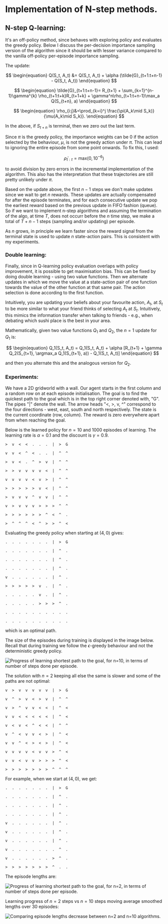 # Implementation of N-step methods.

## N-step Q-learning:
It's an off-policy method, since behaves with exploring policy and evaluates the greedy policy. Below I discuss the per-decision importance sampling version of the algorithm since it should be with lesser variance compared to the vanilla off-policy per-episode importance sampling.

The update:

$$
\begin{equation}
    Q(S_t, A_t) &= Q(S_t, A_t) + \alpha (\tilde{G}_{t+1:t+n-1} - Q(S_t, A_t))
\end{equation}
$$


$$
\begin{equation}
	\tilde{G}_{t+1:t+n-1}= R_{t+1} + \sum_{k=1}^{n-1}\gamma^{k} \rho_{t+1:t+k}R_{t+1+k} + \gamma^n\rho_{t+1:t+n-1}\max_a Q(S_{t+n}, a)
\end{equation}
$$


$$
\begin{equation}
	\rho_{i:j}&=\prod_{k=i}^j \frac{\pi(A_k\mid S_k)}{\mu(A_k\mid S_k)}.
\end{equation}
$$


In the above, if $S_{t+n}$ is terminal, then we zero out the last term.

Since $\pi$ is the greedy policy, the importance weights can be $0$ if the action selected by the behaviour, $\mu$, is not the greedy action under $\pi$. This can lead to ignoring the entire episode from some point onwards. To fix this, I used:

$$
\begin{equation}
    \tilde{\rho}_{t:t}=\text{max}(0, 10^{-6})
\end{equation}
$$

to avoid division by zero errors in the incremental implementation of the algorithm. This also has the interpretation that these trajectories are still pretty unlikely under $\pi$.

Based on the update above, the first $n-1$ steps we don't make updates since we wait to get $n$ rewards. These updates are actually compensated for after the episode terminates, and for each consecutive update we pop the earliest reward based on the previous update in FIFO fashion (queue). So if we want to implement n-step algorithms and assuming the termination of the algo, at time $T$, does not occurr before the $n$ time step, we make a total of $T+n-1$ steps (sampling and/or updating) per episode.

As $n$ grows, in principle we learn faster since the reward signal from the terminal state is used to update $n$ state-action pairs. This is consistent with my experiments.

### Double learning:

Finally, since in Q-learning policy evaluation overlaps with policy improvement, it is possible to get maximisation bias. This can be fixed by doing double learning - using two value functions. Then we alternate updates in which we move the value at a state-action pair of one function towards the value of the other function at that same pair. The action selection is done according to the first function. 

Intuitively, you are updating your beliefs about your favourite action, $A_t$, at $S_t$ to be more similar to what your friend thinks of selecting $A_t$ at $S_t$. Intuitively, this mimics the information transfer when talking to friends - e.g., when debating which sushi place is the best in your area.

Mathematically, given two value functions $Q_1$ and $Q_2$, the $n=1$ update for $Q_1$ is:

$$
\begin{equation}
    Q_1(S_t, A_t) = Q_1(S_t, A_t) + \alpha [R_{t+1} + \gamma Q_2(S_{t+1}, \argmax_a Q_1(S_{t+1}, a)) - Q_1(S_t, A_t)]
\end{equation}
$$

and then you alternate this and the analogous version for $Q_2$.

### Experiments:
We have a 2D gridworld with a wall. Our agent starts in the first column and a random row on at each episode initialisation. The goal is to find the quickest path to the goal which is in the top right corner denoted with, "G". The pipes "|" denote the wall. The arrow heads "<, >, v, ^" correspond to the four directions - west, east, south and north respectively. The state is the current coordinate (row, column). The reward is zero everywhere apart from when reaching the goal.

Below is the learned policy for $n=10$ and $1000$ episodes of learning. The learning rate is $\alpha=0.1$ and the discount is $\gamma=0.9$.

```
>  v  <  <  .  .  .  |  >  G  

v  v  <  ^  <  .  .  |  ^  ^  

>  v  <  .  ^  >  v  |  ^  ^  

>  >  v  v  v  v  <  |  ^  ^  

v  v  v  v  <  v  >  |  ^  ^  

>  >  >  >  >  v  <  |  ^  ^  

>  v  v  v  ^  v  v  |  ^  ^  

v  >  v  v  v  >  >  >  ^  ^  

>  >  >  >  >  >  ^  <  ^  .  

>  ^  ^  ^  <  ^  >  >  ^  <
```

Evaluating the greedy policy when starting at $(4, 0)$ gives:

```
.  .  .  .  .  .  .  |  >  G  

.  .  .  .  .  .  .  |  ^  .  

.  .  .  .  .  .  .  |  ^  .  

.  .  .  .  .  .  .  |  ^  .  

v  .  .  .  .  .  .  |  ^  .  

>  >  >  >  >  v  .  |  ^  .  

.  .  .  .  .  v  .  |  ^  .  

.  .  .  .  .  >  >  >  ^  .  

.  .  .  .  .  .  .  .  .  .  

.  .  .  .  .  .  .  .  .  .
```

which is an optimal path.

The size of the episodes during training is displayed in the image below. Recall that during training we follow the $\epsilon$-greedy behaviour and not the deterministic greedy policy.

<img alt="Progress of learning shortest path to the goal, for n=10, in terms of number of steps done per episode." src="../../assets/imgs/10_step_Qlearning_ep_lens.png"/>

The solution with $n=2$ keeping all else the same is slower and some of the paths are not optimal:

```
v  >  v  v  v  v  v  |  >  G  

v  ^  >  v  <  >  v  |  ^  ^  

v  >  ^  v  v  <  <  |  ^  <  

v  v  <  <  <  <  <  |  ^  <  

v  <  v  <  ^  <  <  |  ^  ^  

v  ^  <  v  v  <  >  |  ^  <  

v  v  ^  <  >  <  >  |  ^  <  

v  v  v  v  <  v  v  >  ^  <  

v  v  <  v  v  >  >  >  ^  <  

>  >  >  >  >  >  >  ^  ^  ^
```

For example, when we start at $(4, 0)$, we get:

```
.  .  .  .  .  .  .  |  >  G  

.  .  .  .  .  .  .  |  ^  .  

.  .  .  .  .  .  .  |  ^  .  

.  .  .  .  .  .  .  |  ^  .  

v  .  .  .  .  .  .  |  ^  .  

v  .  .  .  .  .  .  |  ^  .  

v  .  .  .  .  .  .  |  ^  .  

v  .  .  .  .  .  .  .  ^  .  

v  .  .  .  .  .  .  >  ^  .  

>  >  >  >  >  >  >  ^  .  .
```

The episode lengths are:

<img alt="Progress of learning shortest path to the goal, for n=2, in terms of number of steps done per episode." src="../../assets/imgs/2_step_Qlearning_ep_lens.png"/>


Learning progress of $n=2$ steps vs $n=10$ steps moving average smoothed lengths over 30 episodes:

<img alt="Comparing episode lengths decrease between n=2 and n=10 algorithms." src="../../assets/imgs/10_steps_vs_2_steps.png"/>
